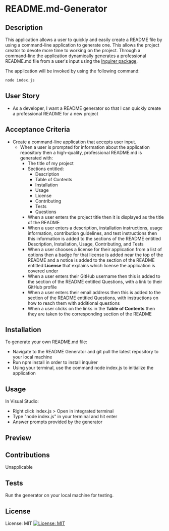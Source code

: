 # README.md-Generator
## Description
This application allows a user to quickly and easily create a README file by using a command-line application to generate one. 
This allows the project creator to devote more time to working on the project.
Through a command-line the application dynamically generates a professional README.md file from a user's input using the [Inquirer package](https://www.npmjs.com/package/inquirer).  

The application will be invoked by using the following command:

```bash
node index.js
```

## User Story

* As a developer, I want a README generator so that I can quickly create a professional README for a new project
  
## Acceptance Criteria

* Create a command-line application that accepts user input.
  * When a user is prompted for information about the application repository then a high-quality, professional README.md is generated with:
    * The title of my project 
    * Sections entitled:
      * Description 
      * Table of Contents 
      * Installation 
      * Usage 
      * License 
      * Contributing 
      * Tests 
      * Questions
    * When a user enters the project title then it is displayed as the title of the README
    * When a user enters a description, installation instructions, usage information, contribution guidelines, and test instructions then this information is added to the sections of the README entitled Description, Installation, Usage, Contributing, and Tests
    * When a user chooses a license for their application from a list of options then a badge for that license is added near the top of the README and a notice is added to the section of the README entitled **License** that explains which license the application is covered under
    * When a user enters their GitHub username then this is added to the section of the README entitled Questions, with a link to their GitHub profile
    * When a user enters their email address then this is added to the section of the README entitled Questions, with instructions on how to reach them with additional questions
    * When a user clicks on the links in the **Table of Contents** then they are taken to the corresponding section of the README

## Installation

To generate your own README.md file:
* Navigate to the README Generator and git pull the latest repository to your local machine
* Run npm install in order to install inquirer
* Using your terminal, use the command node index.js to initialize the application
  
## Usage
In Visual Studio:
* Right click index.js > Open in integrated terminal
* Type "node index.js" in your terminal and hit enter
* Answer prompts provided by the generator

## Preview

## Contributions
Unapplicable

## Tests
Run the generator on your local machine for testing.

## License
License: MIT [![License: MIT](https://img.shields.io/badge/License-MIT-yellow.svg)](https://opensource.org/licenses/MIT)



